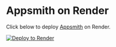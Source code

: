 # Appsmith on Render

Click below to deploy [Appsmith](https://www.appsmith.com/) on Render.

[![Deploy to Render](https://render.com/images/deploy-to-render-button.svg)](https://render.com/deploy?repo=https://github.com/verbals/render-appsmith)
